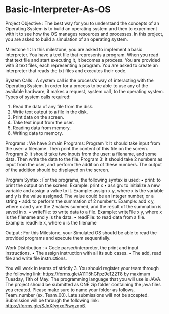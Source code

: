 # Basic-Interpreter-As-OS


Project Objective :
The best way for you to understand the concepts of an Operating System is to build
an operating system and then to experiment with it to see how the OS manages
resources and processes. In this project, you are asked to build a simulation of an
operating system.

Milestone 1 :
In this milestone, you are asked to implement a basic interpreter. You have a text
file that represents a program. When you read that text file and start executing it,
it becomes a process. You are provided with 3 text files, each representing
a program. You are asked to create an interpreter that reads the txt
files and executes their code.

System Calls :
A system call is the process’s way of interacting with the Operating System. In
order for a process to be able to use any of the available hardware, it makes a
request, system call, to the operating system.
Types of system calls required:

1. Read the data of any file from the disk.
2. Write text output to a file in the disk.
3. Print data on the screen.
4. Take text input from the user.
5. Reading data from memory.
6. Writing data to memory.

Programs :
We have 3 main Programs:
Program 1:
It should take input from the user: a filename. Then print the content of this file
on the screen.
Program 2:
It should take two inputs from the user: a filename, and some data. Then write
the data to the file.
Program 3:
It should take 2 numbers as input from the user, and perform the addition of these
numbers. The output of the addition should be displayed on the screen.

Program Syntax :
For the programs, the following syntax is used:
• print: to print the output on the screen. Example: print x
• assign: to initialize a new variable and assign a value to it. Example: assign x y, where x is the variable and y is the value assigned. The value could be an integer number, or a string
• add: to perform the summation of 2 numbers. Example: add x y, where x and y are the 2 values summed, and the result of the summation is saved in x.
• writeFile: to write data to a file. Example: writeFile x y, where x is the filename and y is the data.
• readFile: to read data from a file. Example: readFile x, where x is the filename

Output :
For this Milestone, your Simulated OS should be able to read the provided programs and execute them sequentially.
  
Work Distribution :
• Code parser/interpreter, the print and input instructions.
• The assign instruction with all its sub cases.
• The add, read file and write file instructions.

You will work in teams of strictly 3. You should register your team through the
following link: https://forms.gle/A11T5hGFpz9e122T8 by maximum Tuesday,
11th of May. The programming language that you will use is JAVA. The project
should be submitted as ONE zip folder containing the java files you created. Please
make sure to name your folder as follows, Team_number (ex. Team_00). Late
submissions will not be accepted. Submission will be through the following link:
https://forms.gle/SJnXfygxoPiwgzqp6.
